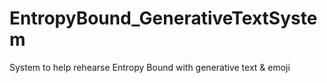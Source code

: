 # EntropyBound_GenerativeTextSystem
System to help rehearse Entropy Bound with generative text &amp; emoji
